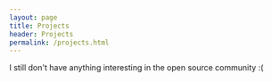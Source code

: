 ```yaml
---
layout: page
title: Projects
header: Projects
permalink: /projects.html
---
```


I still don't have anything interesting in the open source community :(